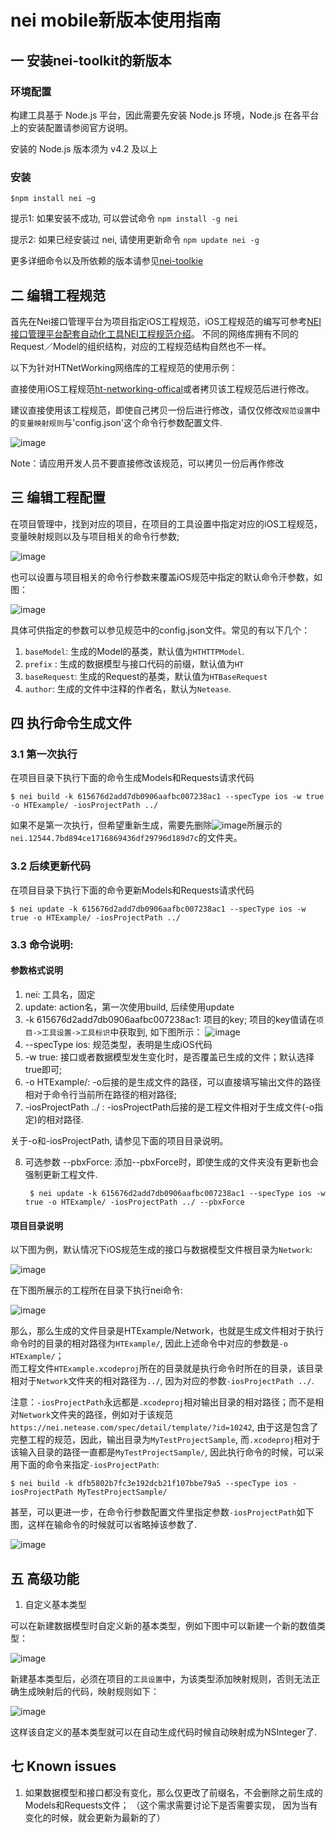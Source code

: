 # nei mobile新版本使用指南

## 一 安装nei-toolkit的新版本

### 环境配置

构建工具基于 Node.js 平台，因此需要先安装 Node.js 环境，Node.js 在各平台上的安装配置请参阅官方说明。

安装的 Node.js 版本须为 v4.2 及以上

### 安装

	$npm install nei –g
	
提示1: 如果安装不成功, 可以尝试命令 `npm install -g nei`

提示2: 如果已经安装过 nei, 请使用更新命令 `npm update nei -g`

更多详细命令以及所依赖的版本请参见[nei-toolkie](https://github.com/NEYouFan/nei-toolkit)

## 二 编辑工程规范

首先在Nei接口管理平台为项目指定iOS工程规范，iOS工程规范的编写可参考[NEI 接口管理平台配套自动化工具NEI工程规范介绍](https://github.com/NEYouFan/nei-toolkit)。 不同的网络库拥有不同的Request／Model的组织结构，对应的工程规范结构自然也不一样。


以下为针对HTNetWorking网络库的工程规范的使用示例：

直接使用iOS工程规范[ht-networking-offical](https://nei.netease.com/spec/detail/template/?id=10781)或者拷贝该工程规范后进行修改。

建议直接使用该工程规范，即使自己拷贝一份后进行修改，请仅仅修改`规范设置`中的`变量映射规则`与'config.json'这个命令行参数配置文件.

![image](iosres/iOS规范.png)

Note：请应用开发人员不要直接修改该规范，可以拷贝一份后再作修改

## 三 编辑工程配置

在项目管理中，找到对应的项目，在项目的工具设置中指定对应的iOS工程规范，变量映射规则以及与项目相关的命令行参数; 

![image](iosres/Project规范设置.png)

也可以设置与项目相关的命令行参数来覆盖iOS规范中指定的默认命令汗参数，如图：

![image](iosres/Project命令行参数设置.png)

具体可供指定的参数可以参见规范中的config.json文件。常见的有以下几个：

1. `baseModel`: 生成的Model的基类，默认值为`HTHTTPModel`.
2.  `prefix` : 生成的数据模型与接口代码的前缀，默认值为`HT`
3. `baseRequest`: 生成的Request的基类，默认值为`HTBaseRequest`
4. `author`: 生成的文件中注释的作者名，默认为`Netease`.

## 四 执行命令生成文件

### 3.1 第一次执行

在项目目录下执行下面的命令生成Models和Requests请求代码
	
	$ nei build -k 615676d2add7db0906aafbc007238ac1 --specType ios -w true -o HTExample/ -iosProjectPath ../
	
如果不是第一次执行，但希望重新生成，需要先删除![image](iosres/目录结构.png)所展示的`nei.12544.7bd894ce1716869436df29796d189d7c`的文件夹。

### 3.2 后续更新代码

在项目目录下执行下面的命令更新Models和Requests请求代码
	
	$ nei update -k 615676d2add7db0906aafbc007238ac1 --specType ios -w true -o HTExample/ -iosProjectPath ../
	
### 3.3 命令说明:

#### 参数格式说明

1. nei: 工具名，固定
2. update: action名，第一次使用build, 后续使用update
3. -k 615676d2add7db0906aafbc007238ac1: 项目的key; 项目的key值请在`项目->工具设置->工具标识`中获取到, 如下图所示：
	![image](iosres/ProjectKey.png)
4. --specType ios: 规范类型，表明是生成iOS代码
5. -w true: 接口或者数据模型发生变化时，是否覆盖已生成的文件；默认选择true即可;
6. -o HTExample/: -o后接的是生成文件的路径，可以直接填写输出文件的路径相对于命令行当前所在路径的相对路径;
7. -iosProjectPath ../ : -iosProjectPath后接的是工程文件相对于生成文件(-o指定)的相对路径.

关于-o和-iosProjectPath, 请参见下面的项目目录说明。

8. 可选参数 --pbxForce: 添加--pbxForce时，即使生成的文件夹没有更新也会强制更新工程文件.

		$ nei update -k 615676d2add7db0906aafbc007238ac1 --specType ios -w true -o HTExample/ -iosProjectPath ../ --pbxForce

#### 项目目录说明

以下图为例，默认情况下iOS规范生成的接口与数据模型文件根目录为`Network`:

![image](iosres/iOS规范.png)

在下图所展示的工程所在目录下执行nei命令:

![image](iosres/目录结构.png)

那么，那么生成的文件目录是HTExample/Network，也就是生成文件相对于执行命令时的目录的相对路径为`HTExample/`, 因此上述命令中对应的参数是`-o HTExample/`；  
而工程文件`HTExample.xcodeproj`所在的目录就是执行命令时所在的目录，该目录相对于`Network`文件夹的相对路径为`../`, 因为对应的参数`-iosProjectPath ../`.

注意：`-iosProjectPath`永远都是`.xcodeproj`相对输出目录的相对路径；而不是相对`Network`文件夹的路径，例如对于该规范`https://nei.netease.com/spec/detail/template/?id=10242`, 由于这是包含了完整工程的规范，因此，输出目录为`MyTestProjectSample`, 而`.xcodeproj`相对于该输入目录的路径一直都是`MyTestProjectSample/`, 因此执行命令的时候，可以采用下面的命令来指定`-iosProjectPath`:

	$ nei build -k dfb5802b7fc3e192dcb21f107bbe79a5 --specType ios -iosProjectPath MyTestProjectSample/
	
甚至，可以更进一步，在命令行参数配置文件里指定参数`-iosProjectPath`如下图，这样在输命令的时候就可以省略掉该参数了.

![image](iosres/iosProjectPath.jpg)

## 五 高级功能

1. 自定义基本类型

可以在新建数据模型时自定义新的基本类型，例如下图中可以新建一个新的数值类型：

![image](iosres/新建基本类型.png)

新建基本类型后，必须在项目的`工具设置`中，为该类型添加映射规则，否则无法正确生成映射后的代码，映射规则如下：

![image](iosres/新建基本类型映射.png)

这样该自定义的基本类型就可以在自动生成代码时候自动映射成为NSInteger了.

## 七 Known issues

1. 如果数据模型和接口都没有变化，那么仅更改了前缀名，不会删除之前生成的Models和Requests文件；
（这个需求需要讨论下是否需要实现， 因为当有变化的时候，就会更新为最新的了）



	
